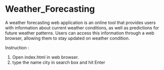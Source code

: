 # Weather_Forecasting

A weather forecasting web application is an online tool that provides users with information about current weather conditions, as well as predictions for future weather patterns. Users can access this information through a web browser, allowing them to stay updated on weather condition. 

Instruction :
1. Open index.html in web browser.
2. type the name city in search box and hit Enter
